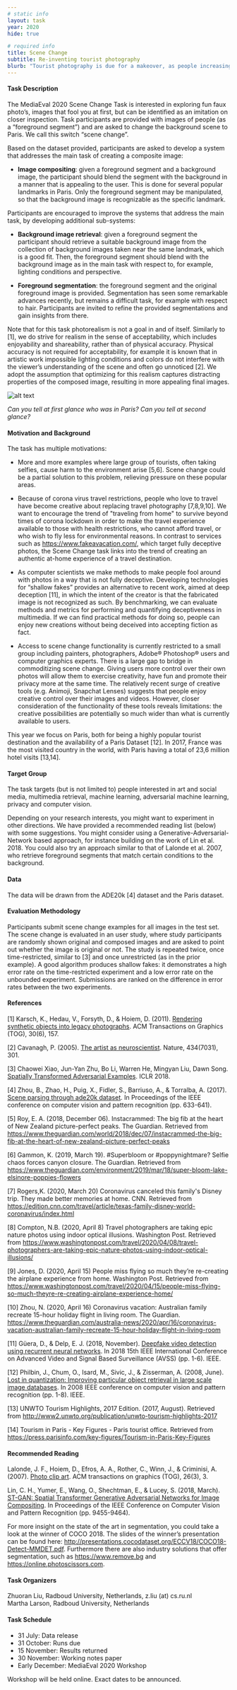 ```yaml
---
# static info
layout: task
year: 2020
hide: true

# required info
title: Scene Change
subtitle: Re-inventing tourist photography
blurb: "Tourist photography is due for a makeover, as people increasingly avoid travel due to environmental or safety concerns. In this task, participants create image composites: given a photo of a person, they must change the background to a popular tourist site. The special twist: a Scene Change photo must be fun without being deceptive. In other words, the photo fools you at first, but is identifiable as a composite upon closer inspection."
---
```


<!-- # please respect the structure below-->


#### Task Description
The MediaEval 2020 Scene Change Task is interested in exploring fun faux photo’s, images that fool you at first, but can be identified as an imitation on closer inspection. Task participants are provided with images of people (as a “foreground segment”) and are asked to change the background scene to Paris. We call this switch “scene change”.

Based on the dataset provided, participants are asked to develop a system that addresses the main task of creating a composite image:

* **Image compositing**: given a foreground segment and a background image, the participant should blend the segment with the background in a manner that is appealing to the user. This is done for several popular landmarks in Paris. Only the foreground segment may be manipulated, so that the background image is recognizable as the specific landmark.

Participants are encouraged to improve the systems that address the main task, by developing additional sub-systems:

* **Background image retrieval**: given a foreground segment the participant should retrieve a suitable background image from the collection of background images taken near the same landmark, which is a good fit. Then, the foreground segment should blend with the background image as in the main task with respect to, for example, lighting conditions and perspective.

* **Foreground segmentation**: the foreground segment and the original foreground image is provided. Segmentation has seen some remarkable advances recently, but remains a difficult task, for example with respect to hair. Participants are invited to refine the provided segmentations and gain insights from there.

Note that for this task photorealism is not a goal in and of itself. Similarly to [1], we do strive for realism in the sense of acceptability, which includes enjoyability and shareability, rather than of physical accuracy. Physical accuracy is not required for acceptability, for example it is known that in artistic work impossible lighting conditions and colors do not interfere with the viewer’s understanding of the scene and often go unnoticed [2]. We adopt the assumption that optimizing for this realism captures distracting properties of the composed image, resulting in more appealing final images.

![alt text](http://multimediaeval.org/mediaeval2019/scenechange/files/page119-scenechangeexample.png)

*Can you tell at first glance who was in Paris? Can you tell at second glance?*


#### Motivation and Background
The task has multiple motivations:

* More and more examples where large group of tourists, often taking selfies, cause harm to the environment arise [5,6]. Scene change could be a partial solution to this problem, relieving pressure on these popular areas.

* Because of corona virus travel restrictions, people who love to travel have become creative about replacing travel photography [7,8,9,10]. We want to encourage the trend of "traveling from home" to survive beyond times of corona lockdown in order to make the travel experience available to those with health restrictions, who cannot afford travel, or who wish to fly less for environmental reasons. In contrast to services such as https://www.fakeavacation.com/, which target fully deceptive photos, the Scene Change task links into the trend of creating an authentic at-home experience of a travel destination.

* As computer scientists we make methods to make people fool around with photos in a way that is not fully deceptive. Developing technologies for “shallow fakes” provides an alternative to recent work, aimed at deep deception [11], in which the intent of the creator is that the fabricated image is not recognized as such. By benchmarking, we can evaluate methods and metrics for performing and quantifying deceptiveness in multimedia. If we can find practical methods for doing so, people can enjoy new creations without being deceived into accepting fiction as fact.

* Access to scene change functionality is currently restricted to a small group including painters, photographers, Adobe® Photoshop® users and computer graphics experts. There is a large gap to bridge in commoditizing scene change. Giving users more control over their own photos will allow them to exercise creativity, have fun and promote their privacy more at the same time. The relatively recent surge of creative tools (e.g. Animoji, Snapchat Lenses) suggests that people enjoy creative control over their images and videos. However, closer consideration of the functionality of these tools reveals limitations: the creative possibilities are potentially so much wider than what is currently available to users.

This year we focus on Paris, both for being a highly popular tourist destination and the availability of a Paris Dataset [12]. In 2017, France was the most visited country in the world, with Paris having a total of 23,6 million hotel visits [13,14].


#### Target Group
The task targets (but is not limited to) people interested in art and social media, multimedia retrieval, machine learning, adversarial machine learning, privacy and computer vision.

Depending on your research interests, you might want to experiment in other directions. We have provided a recommended reading list (below) with some suggestions. You might consider using a Generative-Adversarial-Network based approach, for instance building on the work of Lin et al. 2018. You could also try an approach similar to that of Lalonde et al. 2007, who retrieve foreground segments that match certain conditions to the background.


#### Data
The data will be drawn from the ADE20k [4] dataset and the Paris dataset.


#### Evaluation Methodology
Participants submit scene change examples for all images in the test set. The scene change is evaluated in an user study, where study participants are randomly shown original and composed images and are asked to point out whether the image is original or not. The study is repeated twice, once time-restricted, similar to [3] and once unrestricted (as in the prior example). A good algorithm produces shallow fakes: it demonstrates a high error rate on the time-restricted experiment and a low error rate on the unbounded experiment. Submissions are ranked on the difference in error rates between the two experiments.


#### References
<!-- # Please use the ACM format for references https://www.acm.org/publications/authors/reference-formatting (but no DOI needed)-->
<!-- # The paper title should be a hyperlink leading to the paper online-->


[1] Karsch, K., Hedau, V., Forsyth, D., & Hoiem, D. (2011). [Rendering synthetic objects into legacy photographs](https://dl.acm.org/doi/10.1145/2070781.2024191). ACM Transactions on Graphics (TOG), 30(6), 157.

[2] Cavanagh, P. (2005). [The artist as neuroscientist](https://www.nature.com/articles/434301a). Nature, 434(7031), 301.

[3] Chaowei Xiao, Jun-Yan Zhu, Bo Li, Warren He, Mingyan Liu, Dawn Song. [Spatially Transformed Adversarial Examples](https://openreview.net/forum?id=HyydRMZC-). ICLR 2018.

[4] Zhou, B., Zhao, H., Puig, X., Fidler, S., Barriuso, A., & Torralba, A. (2017). [Scene parsing through ade20k dataset](https://ieeexplore.ieee.org/document/8100027). In Proceedings of the IEEE conference on computer vision and pattern recognition (pp. 633-641).

[5] Roy, E. A. (2018, December 06). Instacrammed: The big fib at the heart of New Zealand picture-perfect peaks. The Guardian. Retrieved from https://www.theguardian.com/world/2018/dec/07/instacrammed-the-big-fib-at-the-heart-of-new-zealand-picture-perfect-peaks

[6] Gammon, K. (2019, March 19). #Superbloom or #poppynightmare? Selfie chaos forces canyon closure. The Guardian. Retrieved from https://www.theguardian.com/environment/2019/mar/18/super-bloom-lake-elsinore-poppies-flowers

[7] Rogers,K. (2020, March 20) Coronavirus canceled this family's Disney trip. They made better memories at home. CNN. Retrieved from https://edition.cnn.com/travel/article/texas-family-disney-world-coronavirus/index.html

[8] Compton, N.B. (2020, April 8) Travel photographers are taking epic nature photos using indoor optical illusions. Washington Post. Retrieved from https://www.washingtonpost.com/travel/2020/04/08/travel-photographers-are-taking-epic-nature-photos-using-indoor-optical-illusions/

[9] Jones, D. (2020, April 15) People miss flying so much they’re re-creating the airplane experience from home. Washington Post. Retrieved from https://www.washingtonpost.com/travel/2020/04/15/people-miss-flying-so-much-theyre-re-creating-airplane-experience-home/

[10] Zhou, N. (2020, April 16) Coronavirus vacation: Australian family recreate 15-hour holiday flight in living room. The Guardian. https://www.theguardian.com/australia-news/2020/apr/16/coronavirus-vacation-australian-family-recreate-15-hour-holiday-flight-in-living-room 

[11] Güera, D., & Delp, E. J. (2018, November). [Deepfake video detection using recurrent neural networks](https://ieeexplore.ieee.org/document/8639163). In 2018 15th IEEE International Conference on Advanced Video and Signal Based Surveillance (AVSS) (pp. 1-6). IEEE.

[12] Philbin, J., Chum, O., Isard, M., Sivic, J., & Zisserman, A. (2008, June). [Lost in quantization: Improving particular object retrieval in large scale image databases](https://ieeexplore.ieee.org/document/4587635). In 2008 IEEE conference on computer vision and pattern recognition (pp. 1-8). IEEE.

[13] UNWTO Tourism Highlights, 2017 Edition. (2017, August). Retrieved from http://www2.unwto.org/publication/unwto-tourism-highlights-2017

[14] Tourism in Paris - Key Figures - Paris tourist office. Retrieved from https://press.parisinfo.com/key-figures/Tourism-in-Paris-Key-Figures

#### Recommended Reading
Lalonde, J. F., Hoiem, D., Efros, A. A., Rother, C., Winn, J., & Criminisi, A. (2007). [Photo clip art](https://dl.acm.org/doi/10.1145/1276377.1276381). ACM transactions on graphics (TOG), 26(3), 3.

Lin, C. H., Yumer, E., Wang, O., Shechtman, E., & Lucey, S. (2018, March). [ST-GAN: Spatial Transformer Generative Adversarial Networks for Image Compositing](https://openaccess.thecvf.com/content_cvpr_2018/papers/Lin_ST-GAN_Spatial_Transformer_CVPR_2018_paper.pdf). In Proceedings of the IEEE Conference on Computer Vision and Pattern Recognition (pp. 9455-9464).

For more insight on the state of the art in segmentation, you could take a look at the winner of COCO 2018. The slides of the winner’s presentation can be found here: http://presentations.cocodataset.org/ECCV18/COCO18-Detect-MMDET.pdf.
Furthermore there are also industry solutions that offer segmentation, such as https://www.remove.bg and https://online.photoscissors.com.
#### Task Organizers
<!-- # add the email address of the contact organizer-->
<p>Zhuoran Liu, Radboud University, Netherlands, z.liu (at) cs.ru.nl<br />
Martha Larson, Radboud University, Netherlands</p>

<!--#### Task Auxiliaries -->
<!-- # if there are people helping with the task, but are not bearing the main responsibility for the task, they are auxiliaries. Please delete this heading if you have no auxiliaries-->

#### Task Schedule
* 31 July: Data release <!-- # Replace XX with your date. Latest possible is 31 July-->
* 31 October: Runs due <!-- # Replace XX with your date. Latest possible is 31 October-->
* 15 November: Results returned  <!-- Fixed. Please do not change-->
* 30 November: Working notes paper  <!-- Fixed. Please do not change-->
* Early December: MediaEval 2020 Workshop <!-- Fixed. Please do not change-->

Workshop will be held online. Exact dates to be announced.
